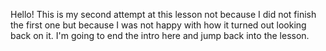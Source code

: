 Hello!
This is my second attempt at this lesson not because I did not finish the first one but because I was not happy with how it turned out looking back on it.
I'm going to end the intro here and jump back into the lesson.
